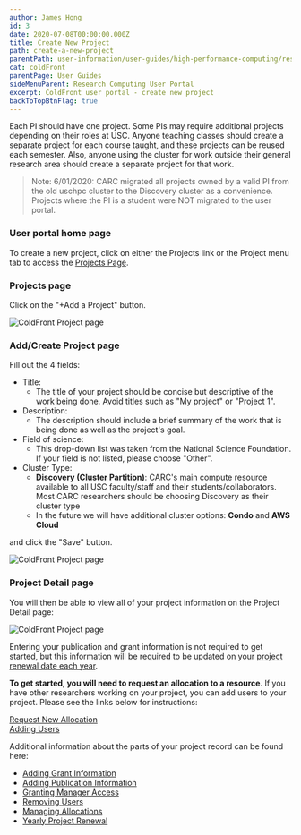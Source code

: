```yaml
---
author: James Hong
id: 3
date: 2020-07-08T00:00:00.000Z
title: Create New Project
path: create-a-new-project
parentPath: user-information/user-guides/high-performance-computing/research-computing-user-portal
cat: coldFront
parentPage: User Guides
sideMenuParent: Research Computing User Portal
excerpt: ColdFront user portal - create new project
backToTopBtnFlag: true
---
```


Each PI should have one project. Some PIs may require additional projects depending on their roles at USC. Anyone teaching classes should create a separate project for each course taught, and these projects can be reused each semester. Also, anyone using the cluster for work outside their general research area should create a separate project for that work.

> Note:  6/01/2020: CARC migrated all projects owned by a valid PI from the old uschpc cluster to the Discovery cluster as a convenience. Projects where the PI is a student were NOT migrated to the user portal.

### User portal home page
To create a new project, click on either the Projects link or the Project menu tab to access the [Projects Page](https://hpcaccount.usc.edu/project/).

### Projects page
Click on the "+Add a Project" button.  

![ColdFront Project page](/images/coldfront_project.png)

### Add/Create Project page
Fill out the 4 fields:
* Title:
  * The title of your project should be concise but descriptive of the work being done. Avoid titles such as "My project" or "Project 1".
* Description:
  * The description should include a brief summary of the work that is being done as well as the project's goal.
* Field of science:
  * This drop-down list was taken from the National Science Foundation. If your field is not listed, please choose "Other".
* Cluster Type:
  * **Discovery (Cluster Partition)**: CARC's main compute resource available to all USC faculty/staff and their students/collaborators. Most CARC researchers should be choosing Discovery as their cluster type
  * In the future we will have additional cluster options: **Condo** and **AWS Cloud**

and click the "Save" button.

![ColdFront Project page](/images/coldfront_addproject.png)

### Project Detail page
You will then be able to view all of your project information on the Project Detail page:  

![ColdFront Project page](/images/coldfront_project_detail.gif)

Entering your publication and grant information is not required to get started, but this information will be required to be updated on your [project renewal date each year](yearly-project-renewal).

**To get started, you will need to request an allocation to a resource**. If you have other researchers working on your project, you can add users to your project. Please see the links below for instructions:  

[Request New Allocation](request-new-allocation)  
[Adding Users](adding-users-to-project-or-allocation)  

Additional information about the parts of your project record can be found here:
* [Adding Grant Information](managing-grant-information-in-project)
* [Adding Publication Information](managing-publication-information)
* [Granting Manager Access](granting-manager-access-to-project)
* [Removing Users](removing-users-from-project-or-allocation)
* [Managing Allocations](managing-allocations)
* [Yearly Project Renewal](yearly-project-renewal)
